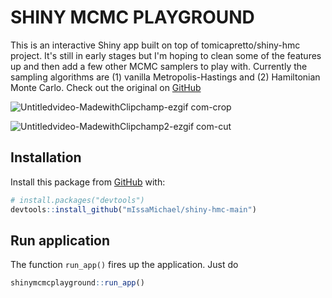# SHINY MCMC PLAYGROUND
This is an interactive Shiny app built on top of tomicapretto/shiny-hmc project. It's still in early stages but I'm hoping to clean some of the features up and then add a few other MCMC samplers to play with. Currently the sampling algorithms are (1) vanilla Metropolis-Hastings and (2) Hamiltonian Monte Carlo. Check out the original on [GitHub](https://github.com/tomicapretto/shiny-hmc)


![Untitledvideo-MadewithClipchamp-ezgif com-crop](https://github.com/user-attachments/assets/7e542d34-1e19-4557-b651-904456830da5)

![Untitledvideo-MadewithClipchamp2-ezgif com-cut](https://github.com/user-attachments/assets/a3bcbaff-7b04-4465-bbac-214b75ff298a)


## Installation

Install this package from [GitHub](https://github.com/) with:

```r
# install.packages("devtools")
devtools::install_github("mIssaMichael/shiny-hmc-main")
```

## Run application

The function `run_app()` fires up the application. Just do

``` r
shinymcmcplayground::run_app()
```

